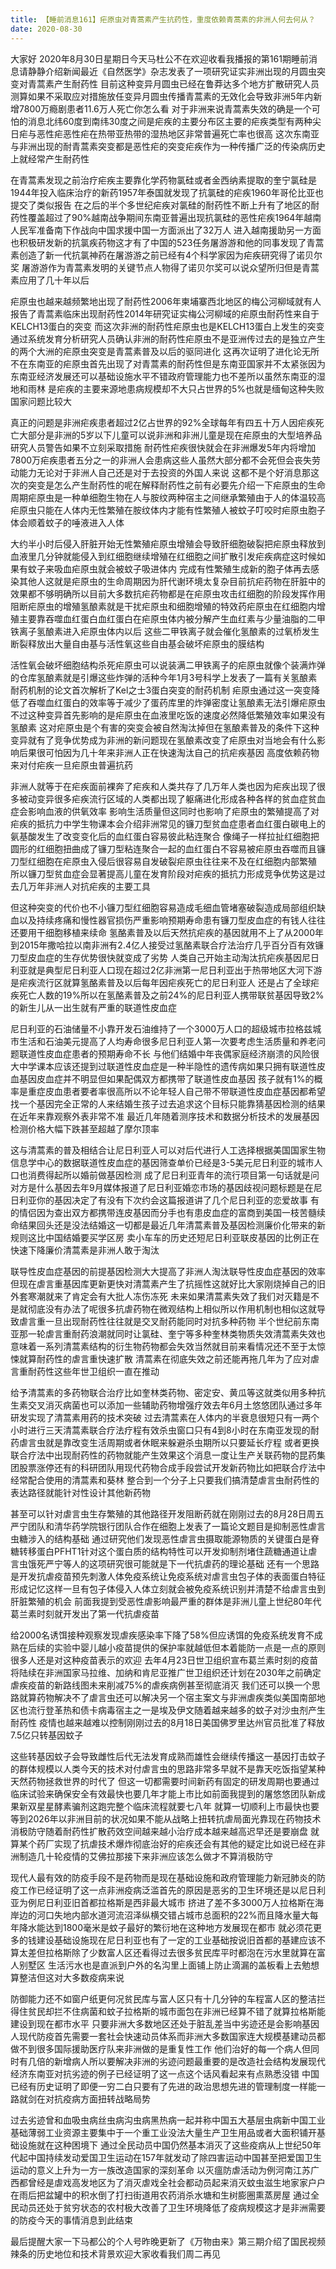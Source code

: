 ```yaml
---
title: 【睡前消息161】疟原虫对青蒿素产生抗药性，重度依赖青蒿素的非洲人何去何从？
date: 2020-08-30
---
```


大家好 2020年8月30日星期日今天马杜公不在欢迎收看我播报的第161期睡前消息请静静介绍新闻最近《自然医学》杂志发表了一项研究证实非洲出现的月圆虫突变对青蒿素产生耐药性
目前这种变异月圆虫已经在鲁莽达多个地方扩散研究人员测算如果不采取应对措施放任变异月圆虫传播青蒿素的无效化会导致非洲5年内新增7800万瘾剧患者11.6万人死亡你怎么看
对于非洲来说青蒿素失效的确是一个可怕的消息北纬60度到南纬30度之间是疟疾的主要分布区主要的疟疾类型有两种尖日疟与恶性疟恶性疟在热带亚热带的湿热地区非常普遍死亡率也很高
这次东南亚与非洲出现的耐青蒿素突变都是恶性疟的突变疟疾作为一种传播广泛的传染病历史上就经常产生耐药性

在青蒿素发现之前治疗疟疾主要靠化学药物氯硅或者金西纳素提取的奎宁氯硅是1944年投入临床治疗的新药1957年泰国就发现了抗氯硅的疟疾1960年哥伦比亚也提交了类似报告
在之后的半个多世纪疟疾对氯硅的耐药性不断上升有了地区的耐药性覆盖超过了90%越南战争期间东南亚普遍出现抗氯硅的恶性疟疾1964年越南人民军准备南下作战向中国求援中国一方面派出了32万人
进入越南援助另一方面也积极研发新的抗氯疾药物这才有了中国的523任务屠游游和他的同事发现了青蒿素创造了新一代抗氯神药在屠游游之前已经有4个科学家因为疟疾研究得了诺贝尔奖
屠游游作为青蒿素发明的关键节点人物得了诺贝尔奖可以说众望所归但是青蒿素应用了几十年以后

疟原虫也越来越频繁地出现了耐药性2006年柬埔寨西北地区的梅公河柳域就有人报告了青蒿素临床出现耐药性2014年研究证实梅公河柳域的疟原虫耐药性来自于KELCH13蛋白的突变
而这次非洲的耐药性疟原虫也是KELCH13蛋白上发生的突变通过系统发育分析研究人员确认非洲的耐药性疟原虫不是亚洲传过去的是独立产生的两个大洲的疟原虫突变是青蒿素普及以后的驱同进化
这再次证明了进化论无所不在东南亚的疟原虫首先出现了对青蒿素的耐药性但是东南亚国家并不太紧张因为东南亚经济发展还可以基础设施水平不错政府管理能力也不差所以虽然东南亚的湿地和雨林
是疟疾的主要来源地患病规模却不大只占世界的5%也就是缅甸这种失败国家问题比较大

真正的问题是非洲疟疾患者超过2亿占世界的92%全球每年有四五十万人因疟疾死亡大部分是非洲的5岁以下儿童可以说非洲和非洲儿童是现在疟原虫的大型培养品研究人员警告如果不立刻采取措施
耐药性疟疾很快就会在非洲爆发5年内将增加7800万疟疾患者五分之一的非洲人会患病这些人虽然大部分都不会死但会丧失劳动能力无论对于非洲人自己还是对于去投资的外国人来说
这都不是个好消息那这次的突变是怎么产生耐药性的呢在解释耐药性之前有必要先介绍一下疟原虫的生命周期疟原虫是一种单细胞生物在人与胺纹两种宿主之间继承繁殖由于人的体温较高
疟原虫只能在人体内无性繁殖在胺纹体内才能有性繁殖人被蚊子叮咬时疟原虫胞子体会顺着蚊子的唾液进入人体

大约半小时后侵入肝脏开始无性繁殖疟原虫增殖会导致肝细胞破裂把疟原虫释放到血液里几分钟就能侵入到红细胞继续增殖在红细胞之间扩散引发疟疾病症这时候如果有蚊子来吸血疟原虫就会被蚊子吸进体内
完成有性繁殖生成新的胞子体再去感染其他人这就是疟原虫的生命周期因为肝代谢环境太复杂目前抗疟药物在肝脏中的效果都不够明确所以目前大多数抗疟药物都是在疟原虫攻击红细胞的阶段发挥作用
阻断疟原虫的增殖氢酿素就是干扰疟原虫和细胞增殖的特效药疟原虫在红细胞内增殖主要靠吞噬血红蛋白血红蛋白在疟原虫体内被分解产生血红素与少量油脂的二甲铁离子氢酿素进入疟原虫体内以后
这些二甲铁离子就会催化氢酿素的过氧桥发生断裂释放出大量自由基与活性氧这些自由基会破坏疟原虫的膜结构

活性氧会破坏细胞结构杀死疟原虫可以说装满二甲铁离子的疟原虫就像个装满炸弹的仓库氢酿素就是引爆这些炸弹的活种今年1月3号科学上发表了一篇有关氢酿素耐药机制的论文首次解析了Kel之士3蛋白突变的耐药机制
疟原虫通过这一突变降低了吞噬血红蛋白的效率等于减少了蛋药库里的炸弹密度让氢酿素无法引爆疟原虫不过这种变异首先影响的是疟原虫在血液里吃饭的速度必然降低繁殖效率如果没有氢酿素
这对疟原虫是个有害的突变会被自然淘汰掉但在氢酿素普及的条件下这种变异就有了竞争优势成为非洲的新问题现在氢酿素改变了疟原虫对当地会有什么影响后果很可怕因为几十年来非洲人正在快速淘汰自己的抗疟疾基因
高度依赖药物来对付疟疾一旦疟原虫普遍抗药

非洲人就等于在疟疾面前裸奔了疟疾和人类共存了几万年人类也因为疟疾出现了很多被动变异很多疟疾流行区域的人类都出现了躯痛进化形成各种各样的贫血症贫血症会影响血液的供氧效率
影响生活质量但这同时也影响了疟原虫的繁殖提高了对疟疾的抵抗力中学生物课本会介绍非洲常见的镰刀型贫血症患者血红蛋白碳电上的氨基酸发生了改变变化后的血红蛋白容易彼此粘连聚合
像绳子一样拉扯红细胞把圆形的红细胞扭曲成了镰刀型粘连聚合一起的血红蛋白不容易被疟原虫吞噬而且镰刀型红细胞在疟原虫入侵后很容易自发破裂疟原虫往往来不及在红细胞内部繁殖
所以镰刀型贫血症会显著提高儿童在发育阶段对疟疾的抵抗力形成竞争优势这是过去几万年非洲人对抗疟疾的主要工具

但这种突变的代价也不小镰刀型红细胞容易造成毛细血管堵塞破裂造成局部组织缺血以及持续疼痛和慢性器官损伤严重影响预期寿命患有镰刀型皮血症的有钱人往往还要用干细胞移植来续命
氢酪素普及以后天然抗疟疾的基因就用不上了从2000年到2015年撒哈拉以南非洲有2.4亿人接受过氢酪素联合疗法治疗几乎百分百有效镰刀型皮血症的生存优势很快就变成了劣势
人类自己开始主动淘汰抗疟疾基因尼日利亚就是典型尼日利亚人口现在超过2亿非洲第一尼日利亚出于热带地区大河下游是疟疾流行区就算氢酪素普及以后每年因疟疾死亡的尼日利亚人
还是占了全球疟疾死亡人数的19%所以在氢酪素普及之前24%的尼日利亚人携带联贫基因导致2%的新生儿从一出生就有严重的联道性皮血症

尼日利亚的石油储量不小靠开发石油维持了一个3000万人口的超级城市拉格兹城市生活和石油美元提高了人均寿命很多尼日利亚人第一次要考虑生活质量和养老问题联道性皮血症患者的预期寿命不长
与他们结婚中年丧偶家庭经济崩溃的风险很大中学课本应该还提到过联道性皮血症是一种半隐性的遗传病如果只拥有联道性皮血基因皮血症并不明显但如果配偶双方都携带了联道性皮血基因
孩子就有1%的概率是重症皮血患者要者率很高所以不论年轻人自己带不带联道性皮血症基因都希望找一个基因完全正常的人来结婚生孩子过去追求这个目标只能靠猜基因检测的结果在近年来靠观察外表非常不准
最近几年随着测序技术和数据分析技术的发展基因检测价格大幅下跌甚至超越了摩尔顶率

这与清蒿素的普及相结合让尼日利亚人可以对后代进行人工选择根据美国国家生物信息学中心的数据联道性皮血症的基因筛查单价已经是3-5美元尼日利亚的城市人口也消费得起所以婚前做基因检测
成了尼日利亚青年的流行项目第一句话就是问对方是什么基因去年9月媒体报道了尼日利亚婚恋市场的基因歧视问题标题是在尼日利亚你的基因决定了有没有下次约会这篇报道讲了几个尼日利亚的恋爱故事
有的情侣因为查出双方都携带连皮基因而分手也有患皮血症的富商到美国一枝苦髓续命结果回头还是没法结婚这一切都是最近几年清蒿素普及基因检测廉价化带来的新规则这比中国结婚要买学区房
卖小车车的历史还短尼日利亚联皮基因的比例正在快速下降廉价清蒿素是非洲人敢于淘汰

联导性皮血症基因的前提基因检测大大提高了非洲人淘汰联导性皮血症基因的效率但现在虐言重基因库更新更快对清蒿素产生了抗摇性这就好比大家刚烧掉自己的旧外套寒潮就来了肯定会有大批人冻伤冻死
未来如果清蒿素失效了我们对灭籍是不是就彻底没有办法了呢很多抗虐药物在微观结构上相似所以作用机制也相似这就导致虐言重一旦出现耐药性往往就是交叉耐药能同时对抗多种药物
半个世纪前东南亚那一轮虐言重耐药浪潮就同时让氯硅、奎宁等多种奎林类物质失效清蒿素失效也意味着一系列清蒿素结构的衍生物药物都会失效当然就目前来看情况还不至于太惊悚就算耐药性的虐言重快速扩散
清蒿素在彻底失效之前还能再拖几年为了应对虐言重耐药性这些年世卫组织一直在推动

给予清蒿素的多药物联合治疗比如奎林类药物、密定安、黄瓜等这就类似用多种抗生素交叉消灭病菌也可以添加一些辅助药物增强疗效去年6月土悠悠团队通过多年研发实现了清蒿素用药的技术突破
过去清蒿素在人体内的半衰息很短只有一两个小时进行三天清蒿素联合疗法疗程有效杀虫窗口只有4到8小时在东南亚发现的耐药虐言虫就是靠改变生活周期或者休眠来躲避杀虫期所以只要延长疗程
或者更换联合疗法中出现耐药性的药物就能产生效果这个消息一度让生产关联药物的昆药集团股票涨停还有的科研团队用现代药物合成手段尝试开发新药物比如把联合疗法中经常配合使用的清蒿素和葵林
整合到一个分子上只要我们搞清楚虐言虫耐药性的表达路径就能针对性设计其他新药物

甚至可以针对虐言虫生存繁殖的其他路径开发阻断药就在刚刚过去的8月28日周五严宁团队和清华药学院银行团队合作在细胞上发表了一篇论文题目是抑制恶性虐言虫糖涉入的结构基础
通过研究他们发现恶性虐言虫摄取能源物质的关键蛋白是脊糖转移蛋白PFHT1针对这个蛋白质的结构特性可以开发抑制剂堵住蔬糖通道让虐言虫饿死严宁等人的这项研究很可能就是下一代抗虐药的理论基础
还有一个思路是开发抗虐疫苗预先刺激人体免疫系统让免疫系统对虐言虫包子体的表面蛋白特征形成记忆这样一旦有包子体侵入人体立刻就会被免疫系统识别并清楚不给虐言虫到肝脏繁殖的机会
前面我提到受恶性虐影响最严重的群体是非洲儿童上世纪80年代葛兰素时刻就开发出了第一代抗虐疫苗

给2000名诱饵接种观察发现虐疾感染率下降了58%但应诱饵的免疫系统发育不成熟在后续的实验中婴儿越小疫苗提供的保护率就越低但本着能防一点是一点的原则很多人还是对这种疫苗表示的欢迎
去年4月23日世卫组织宣布葛兰素时刻的疫苗将陆续在非洲国家马拉维、加纳和肯尼亚推广世卫组织还计划在2030年之前确定虐疾疫苗的新路线图未来削减75%的虐疾病例甚至彻底消灭
我们还可以换一个思路就算药物解决不了虐言虫还可以解决另一个宿主案文与非洲虐疾类似美国南部地区也流行登革热和债卡病毒宿主之一是埃及伊文随着越来越多的蚊子对沙虫剂产生耐药性
疫情也越来越难以控制刚刚过去的8月18日美国佛罗里达州官员批准了释放7.5亿只转基因蚊子

这些转基因蚊子会导致雌性后代无法发育成熟而雄性会继续传播这一基因打击蚊子的群体规模以人类今天的技术对付虐言虫的思路非常多早就不是靠天吃饭指望某种天然药物拯救世界的时代了
但这一切都需要时间新药有固定的研发周期也要通过临床试验来确保安全有效最快也要几年才能上市比如前面我提到的屠悠悠团队新成果新双星星酵素骗剂这跑完整个临床流程就要七八年
就算一切顺利上市最快也要等到2026年以非洲目前的状况如果不能从战略上扭转抗虐局面光靠现在药物技术消极防守随着耐药性扩散药效空间越来越小治疗成本越来越高迟早还是要崩盘
就算某个药厂实现了抗虐技术爆炸彻底治好的疟疾还会有其他的疑定比如说已经在非洲制造几十轮疫情的艾佛拉那接下来非洲应该怎么做才不算消极防守

现代人最有效的防疫手段不是药物而是现在基础设施和政府管理能力新冠肺炎的防疫工作已经证明了这一点非洲疫病泛滥首先的原因是恶劣的卫生环境还是以尼日利亚为例尼日利亚旧首都拉格斯是西非最大城市
挤进了差不多3000万人拉格斯在海岸边的河口失地内部水道河流沼泽纵横交错占城市总面积的22%而且降水量大每年降水能达到1800毫米是蚊子最好的繁衍地在这种地方发展现在都市
就必须花更多的钱建设基础设施现在尼日利亚也有了一定的工业基础按说旧首都的基建应该不算太差但拉格斯除了少数富人区还看得过去很多贫民库平时都泡在污水里就算在富人别墅区
生活污水也是直派到户外的名沟里上面铺上防止滴漏的盖板看上去勉想算整洁但这对大多数疫病来说

防御能力还不如窗户纸更何况贫民库与富人区只有十几分钟的车程富人区的整洁拦得住贫民却拦不住病菌和蚊子拉格斯的城市面包在非洲已经算不错了就算拉格斯能建设到现在都市水平
只要非洲大多数地区还处于脏乱差当中劣迹还是会影响基因人现代防疫首先需要一套社会快速动员体系而非洲大多数国家连大规模基建动员都做不到很多国际援助医疗队来非洲做的是重复性工作
他们治好的每一个病人但同时有几倍的新增病人所以要解决非洲的劣迹问题最重要的是改造社会结构发展现代经济东南亚对抗劣迹的例子已经证明了这一点这个话风看起来有点熟悉没错
中国已经有历史证明了即便一穷二白只要有了先进的政治思想先进的管理制度一样能一路就剑在对抗疫病方面扭转战略局势

过去劣迹曾和血吸虫病丝虫病沟虫病黑热病一起并称中国五大基层虫病新中国工业基础薄弱工业资源主要集中于一个重工业没法大量生产卫生用品或者大面积铺开基础设施就在这种困境下
通过全民动员中国仍然基本消灭了这些疫病从上世纪50年代起中国持续发动爱国卫生运动在157年就发动了除四害运动中国甚至把爱国卫生运动的意义上升为一方一族改造国家的深刻革命
以灭瘟防虐活动为例河南江苏广西都曾经是虐戏高发地区为了消灭虐戏全社会都动员起来消灭蚊虫滋生地家家户户在雨后把盆罐中的积水倒了打扫街道用农药消杀水塘和生树膨圈熏蒸房屋
通过全民动员还处于贫穷状态的农村极大改善了卫生环境降低了疫病规模这才是非洲需要的防疫今天的事情消息到此结束

最后提醒大家一下马都公的个人号昨晚更新了《万物由来》第三期介绍了国民视频辣条的历史地位和技术背景欢迎大家收看我们周二再见